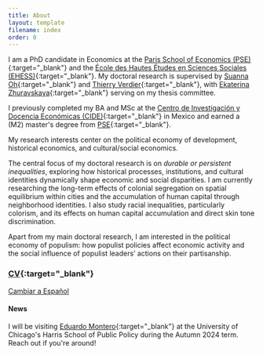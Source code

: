 ```yaml
---
title: About
layout: template
filename: index
order: 0
---  
```


I am a PhD candidate in Economics at the [Paris School of Economics (PSE)](https://www.parisschoolofeconomics.eu/en/){:target="_blank"} and the [École des Hautes Études en Sciences Sociales (EHESS)](https://www.ehess.fr/fr){:target="_blank"}. My doctoral research is supervised by [Suanna Oh](https://www.suannaoh.com/){:target="_blank"} and [Thierry Verdier](https://www.parisschoolofeconomics.eu/fr/verdier-thierry/){:target="_blank"}, with [Ekaterina Zhuravskaya](http://www.parisschoolofeconomics.com/zhuravskaya-ekaterina/){:target="_blank"} serving on my thesis committee.

I previously completed my BA and MSc at the [Centro de Investigación y Docencia Económicas (CIDE)](https://www.cide.edu/de/){:target="_blank"} in Mexico and earned a (M2) master's degree from [PSE](https://www.parisschoolofeconomics.eu/en/teaching/masters-program/ape-analysis-policy-in-economics/){:target="_blank"}.

My research interests center on the political economy of development, historical economics, and cultural/social economics.

The central focus of my doctoral research is on *durable or persistent inequalities*, exploring how historical processes, institutions, and cultural identities dynamically shape economic and social disparities. I am currently researching the long-term effects of colonial segregation on spatial equilibrium within cities and the accumulation of human capital through neighborhood identities. I also study racial inequalities, particularly colorism, and its effects on human capital accumulation and direct skin tone discrimination.

Apart from my main doctoral research, I am interested in the political economy of populism: how populist policies affect economic activity and the social influence of populist leaders’ actions on their partisanship.

### [CV](https://github.com/woomora/Woo-Mora-CV-pdf/blob/main/Woo-Mora%20CV.pdf){:target="_blank"}

[Cambiar a Español](/es/)

#### News

I will be visiting [Eduardo Montero](https://www.eduardo-montero.com/home){:target="_blank"} at the University of Chicago's Harris School of Public Policy during the Autumn 2024 term. Reach out if you're around!
